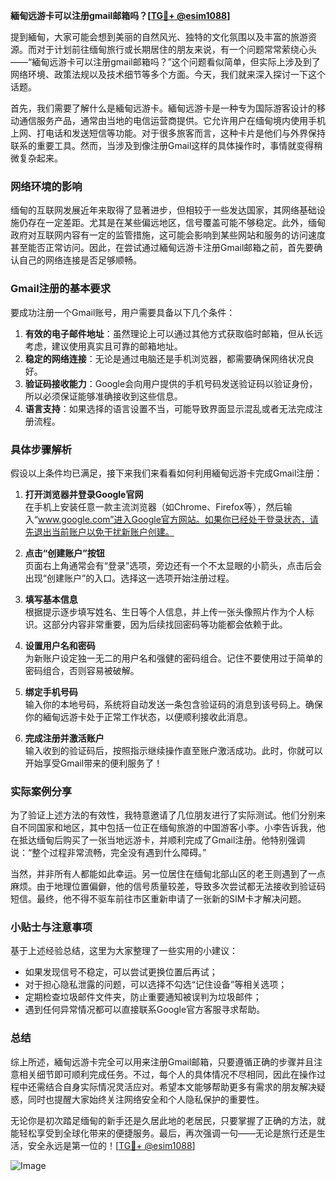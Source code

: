 **緬甸远游卡可以注册gmail邮箱吗？[[TG💪+ @esim1088](https://t.me/s/esim1088)]**

提到緬甸，大家可能会想到美丽的自然风光、独特的文化氛围以及丰富的旅游资源。而对于计划前往缅甸旅行或长期居住的朋友来说，有一个问题常常萦绕心头——“緬甸远游卡可以注册gmail邮箱吗？”这个问题看似简单，但实际上涉及到了网络环境、政策法规以及技术细节等多个方面。今天，我们就来深入探讨一下这个话题。

首先，我们需要了解什么是緬甸远游卡。緬甸远游卡是一种专为国际游客设计的移动通信服务产品，通常由当地的电信运营商提供。它允许用户在缅甸境内使用手机上网、打电话和发送短信等功能。对于很多旅客而言，这种卡片是他们与外界保持联系的重要工具。然而，当涉及到像注册Gmail这样的具体操作时，事情就变得稍微复杂起来。

### 网络环境的影响

缅甸的互联网发展近年来取得了显著进步，但相较于一些发达国家，其网络基础设施仍存在一定差距。尤其是在某些偏远地区，信号覆盖可能不够稳定。此外，缅甸政府对互联网内容有一定的监管措施，这可能会影响到某些网站和服务的访问速度甚至能否正常访问。因此，在尝试通过緬甸远游卡注册Gmail邮箱之前，首先要确认自己的网络连接是否足够顺畅。

### Gmail注册的基本要求

要成功注册一个Gmail账号，用户需要具备以下几个条件：
1. **有效的电子邮件地址**：虽然理论上可以通过其他方式获取临时邮箱，但从长远考虑，建议使用真实且可靠的邮箱地址。
2. **稳定的网络连接**：无论是通过电脑还是手机浏览器，都需要确保网络状况良好。
3. **验证码接收能力**：Google会向用户提供的手机号码发送验证码以验证身份，所以必须保证能够准确接收到这些信息。
4. **语言支持**：如果选择的语言设置不当，可能导致界面显示混乱或者无法完成注册流程。

### 具体步骤解析

假设以上条件均已满足，接下来我们来看看如何利用緬甸远游卡完成Gmail注册：

1. **打开浏览器并登录Google官网**  
   在手机上安装任意一款主流浏览器（如Chrome、Firefox等），然后输入“www.google.com”进入Google官方网站。如果你已经处于登录状态，请先退出当前账户以免干扰新账户创建。

2. **点击“创建账户”按钮**  
   页面右上角通常会有“登录”选项，旁边还有一个不太显眼的小箭头，点击后会出现“创建账户”的入口。选择这一选项开始注册过程。

3. **填写基本信息**  
   根据提示逐步填写姓名、生日等个人信息，并上传一张头像照片作为个人标识。这部分内容非常重要，因为后续找回密码等功能都会依赖于此。

4. **设置用户名和密码**  
   为新账户设定独一无二的用户名和强健的密码组合。记住不要使用过于简单的密码组合，否则容易被破解。

5. **绑定手机号码**  
   输入你的本地号码，系统将自动发送一条包含验证码的消息到该号码上。确保你的緬甸远游卡处于正常工作状态，以便顺利接收此消息。

6. **完成注册并激活账户**  
   输入收到的验证码后，按照指示继续操作直至账户激活成功。此时，你就可以开始享受Gmail带来的便利服务了！

### 实际案例分享

为了验证上述方法的有效性，我特意邀请了几位朋友进行了实际测试。他们分别来自不同国家和地区，其中包括一位正在缅甸旅游的中国游客小李。小李告诉我，他在抵达缅甸后购买了一张当地远游卡，并顺利完成了Gmail注册。他特别强调说：“整个过程非常流畅，完全没有遇到什么障碍。”

当然，并非所有人都能如此幸运。另一位居住在缅甸北部山区的老王则遇到了一点麻烦。由于地理位置偏僻，他的信号质量较差，导致多次尝试都无法接收到验证码短信。最终，他不得不驱车前往市区重新申请了一张新的SIM卡才解决问题。

### 小贴士与注意事项

基于上述经验总结，这里为大家整理了一些实用的小建议：
- 如果发现信号不稳定，可以尝试更换位置后再试；
- 对于担心隐私泄露的问题，可以选择不勾选“记住设备”等相关选项；
- 定期检查垃圾邮件文件夹，防止重要通知被误判为垃圾邮件；
- 遇到任何异常情况都可以直接联系Google官方客服寻求帮助。

### 总结

综上所述，緬甸远游卡完全可以用来注册Gmail邮箱，只要遵循正确的步骤并且注意相关细节即可顺利完成任务。不过，每个人的具体情况不尽相同，因此在操作过程中还需结合自身实际情况灵活应对。希望本文能够帮助更多有需求的朋友解决疑惑，同时也提醒大家始终关注网络安全和个人隐私保护的重要性。

无论你是初次踏足缅甸的新手还是久居此地的老居民，只要掌握了正确的方法，就能轻松享受到全球化带来的便捷服务。最后，再次强调一句——无论是旅行还是生活，安全永远是第一位的！[[TG💪+ @esim1088](https://t.me/s/esim1088)] 

![Image](https://i.postimg.cc/4NQfJmqS/Snipaste-2025-05-13-00-14-12.png)